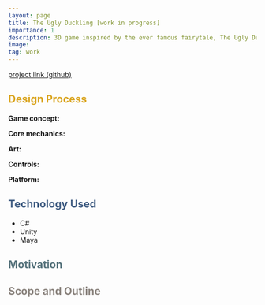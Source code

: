 ```yaml
---
layout: page
title: The Ugly Duckling [work in progress]
importance: 1
description: 3D game inspired by the ever famous fairytale, The Ugly Duckling, coming April 26th 2024
image: 
tag: work
---
```





[project link (github)](https://github.com/ayaalsabahi/FreshmanImmigrationPlanner)

## <span style="color: #daa520;"> Design Process </span>

**Game concept:** 

**Core mechanics:**


**Art:**


**Controls:** 

**Platform:** 

## <span style="color: #3d5a80;">Technology Used</span>
- C#
- Unity
- Maya

## <span style="color: #54717a;">Motivation</span>


## <span style="color: #8a837d;">Scope and Outline</span>
